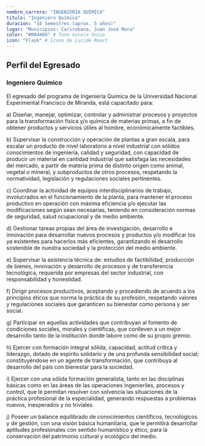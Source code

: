 ```yaml
---
nombre_carrera: "INGENIERÍA QUÍMICA"
titulo: "Ingeniero Químico"
duracion: "10 Semestres (aprox. 5 años)"
lugar: "Municipios: Carirubana, Juan José Mora"
color: "#004466" # Tono oscuro único
icon: "Flask" # Ícono de Lucide React
---
```


## Perfil del Egresado

### Ingeniero Químico
El egresado del programa de Ingeniería Química de la Universidad Nacional Experimental Francisco de Miranda, está capacitado para:

a) Diseñar, manejar, optimizar, controlar y administrar procesos y proyectos para la transformación física y/o química de materias primas, a fin de obtener productos y servicios útiles al hombre, económicamente factibles.

b) Supervisar la construcción y operación de plantas a gran escala, para escalar un producto de nivel laboratorio a nivel industrial con sólidos conocimientos de ingeniería, calidad y seguridad, con capacidad de producir un material en cantidad industrial que satisfaga las necesidades del mercado, a partir de materia prima de distinto origen como animal, vegetal o mineral, y subproductos de otros procesos, respetando la normatividad, legislación y regulaciones sociales pertinentes.

c) Coordinar la actividad de equipos interdisciplinarios de trabajo, involucrados en el funcionamiento de la planta, para mantener el proceso productivo en operación con máxima eficiencia y/o ejecutar las modificaciones según sean necesarias, teniendo en consideración normas de seguridad, salud ocupacional y de medio ambiente.

d) Gestionar tareas propias del área de investigación, desarrollo e innovación para desarrollar nuevos procesos y productos y/o modificar los ya existentes para hacerlos más eficientes, garantizando el desarrollo sostenible de nuestra sociedad y la protección del medio ambiente.

e) Supervisar la asistencia técnica de: estudios de factibilidad, producción de bienes, innovación y desarrollo de procesos y de transferencia tecnológica, requerida por empresas del sector industrial, con responsabilidad y honestidad.

f) Dirigir procesos productivos, aceptando y procediendo de acuerdo a los principios éticos que norma la práctica de su profesión, respetando valores y regulaciones sociales que garanticen su bienestar como persona y ser social.

g) Participar en aquellas actividades que contribuyan al fomento de condiciones sociales, morales y científicas, que conlleven a un mejor desarrollo tanto de la institución donde labore como de su propio gremio.

h) Ejercer con formación integral sólida, capacidad, actitud crítica y liderazgo, dotado de espíritu solidario y de una profunda sensibilidad social; constituyéndose en un agente de transformación, que contribuya al desarrollo del país con bienestar para la sociedad.

i) Ejercer con una sólida formación generalista, tanto en las disciplinas básicas como en las áreas de las operaciones ingenieriles, procesos y control, que le permitan resolver con solvencia las situaciones de la práctica profesional de la especialidad, generando respuestas a problemas nuevos, inesperados y no triviales.

j) Poseer un balance equilibrado de conocimientos científicos, tecnológicos y de gestión, con una visión básica humanitaria, que le permitirá desarrollar aptitudes profesionales con sentido humanístico y ético, para la conservación del patrimonio cultural y ecológico del medio.

